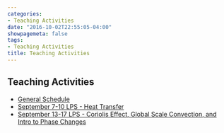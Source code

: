 ```yaml
---
categories:
- Teaching Activities
date: "2016-10-02T22:55:05-04:00"
showpagemeta: false
tags:
- Teaching Activities
title: Teaching Activities
---
```

## Teaching Activities
- [General Schedule](/general_schedule/)
- [September 7-10 LPS - Heat Transfer](/Pieniazek_LPS_week1.pdf)
- [September 13-17 LPS - Coriolis Effect, Global Scale Convection, and Intro to Phase Changes](/Pieniazek_LPS_week2.pdf)
